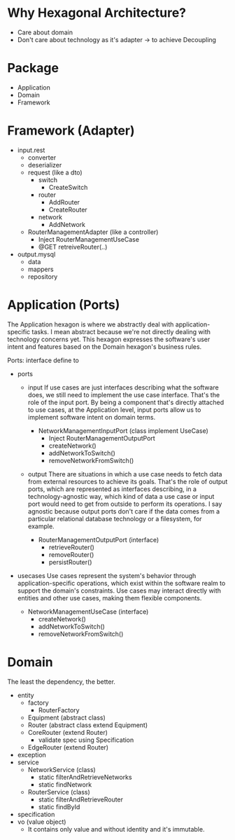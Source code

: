 # Why Hexagonal Architecture? 
- Care about domain
- Don't care about technology as it's adapter -> to achieve Decoupling 


# Package
- Application
- Domain
- Framework


# Framework (Adapter)
- input.rest
    - converter
    - deserializer
    - request (like a dto)
        - switch
            - CreateSwitch
        - router
            - AddRouter
            - CreateRouter
        - network
            - AddNetwork
    - RouterManagementAdapter (like a controller)
        + Inject RouterManagementUseCase
        - @GET retreiveRouter(..)
- output.mysql
    - data
    - mappers
    - repository

# Application (Ports)
The Application hexagon is where we abstractly deal with application-specific tasks. I mean abstract because we're not directly dealing with technology concerns yet. This hexagon expresses the software's user intent and features based on the Domain hexagon's business rules.

Ports: interface define to 
- ports
    - input
    If use cases are just interfaces describing what the software does, we still need to implement the use case interface. That's the role of the input port. By being a component that's directly attached to use cases, at the Application level, input ports allow us to implement software intent on domain terms.

        - NetworkManagementInputPort (class implement UseCase)
            + Inject RouterManagementOutputPort
            - createNetwork()
            - addNetworkToSwitch()
            - removeNetworkFromSwitch() 
    - output
    There are situations in which a use case needs to fetch data from external resources to achieve its goals. That's the role of output ports, which are represented as interfaces describing, in a technology-agnostic way, which kind of data a use case or input port would need to get from outside to perform its operations. I say agnostic because output ports don't care if the data comes from a particular relational database technology or a filesystem, for example. 

        - RouterManagementOutputPort (interface)
            - retrieveRouter()
            - removeRouter()
            - persistRouter()
- usecases
Use cases represent the system's behavior through application-specific operations, which exist within the software realm to support the domain's constraints. Use cases may interact directly with entities and other use cases, making them flexible components.

    - NetworkManagementUseCase (interface)
        - createNetwork()
        - addNetworkToSwitch()
        - removeNetworkFromSwitch()


# Domain
The least the dependency, the better. 

- entity
    - factory
        - RouterFactory
    - Equipment (abstract class)
    - Router (abstract class extend Equipment)
    - CoreRouter (extend Router)
        - validate spec using Specification
    - EdgeRouter (extend Router)
- exception
- service
    - NetworkService (class)
        - static filterAndRetrieveNetworks
        - static findNetwork
    - RouterService (class)
        - static filterAndRetrieveRouter
        - static findById
- specification
- vo (value object)
    - It contains only value and without identity and it's immutable.